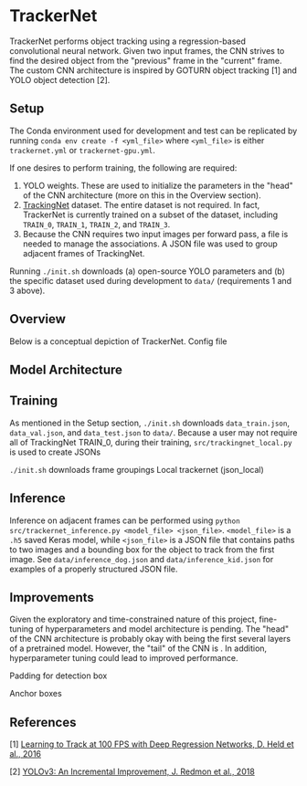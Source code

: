 # TrackerNet
TrackerNet performs object tracking using a regression-based convolutional neural network. Given two input frames, the CNN strives to find the desired object from the "previous" frame in the "current" frame. The custom CNN architecture is inspired by GOTURN object tracking [1] and YOLO object detection [2].


## Setup
The Conda environment used for development and test can be replicated by running `conda env create -f <yml_file>` where `<yml_file>` is either `trackernet.yml` or `trackernet-gpu.yml`.

If one desires to perform training, the following are required:

1. YOLO weights. These are used to initialize the parameters in the "head" of the CNN architecture (more on this in the Overview section).
2. [TrackingNet](https://github.com/SilvioGiancola/TrackingNet-devkit) dataset. The entire dataset is not required. In fact, TrackerNet is currently trained on a subset of the dataset, including `TRAIN_0`, `TRAIN_1`, `TRAIN_2`, and `TRAIN_3`.
3. Because the CNN requires two input images per forward pass, a file is needed to manage the associations. A JSON file was used to group adjacent frames of TrackingNet.

Running `./init.sh` downloads (a) open-source YOLO parameters and (b) the specific dataset used during development to `data/` (requirements 1 and 3 above).

## Overview
Below is a conceptual depiction of TrackerNet.
Config file


## Model Architecture



## Training
As mentioned in the Setup section, `./init.sh` downloads `data_train.json`, `data_val.json`, and `data_test.json` to `data/`. Because a user may not require all of TrackingNet TRAIN_0, during their training, `src/trackingnet_local.py` is used to create JSONs

`./init.sh` downloads frame groupings
Local trackernet (json_local)


## Inference
Inference on adjacent frames can be performed using `python src/trackernet_inference.py <model_file> <json_file>`. `<model_file>` is a `.h5` saved Keras model, while `<json_file>` is a JSON file that contains paths to two images and a bounding box for the object to track from the first image. See `data/inference_dog.json` and `data/inference_kid.json` for examples of a properly structured JSON file.

## Improvements
Given the exploratory and time-constrained nature of this project, fine-tuning of hyperparameters and model architecture is pending. The "head" of the CNN architecture is probably okay with being the first several layers of a pretrained model. However, the "tail" of the CNN is . In addition, hyperparameter tuning could lead to improved performance.

Padding for detection box

Anchor boxes

## References
[1] [Learning to Track at 100 FPS with Deep Regression Networks, D. Held et al., 2016](https://arxiv.org/pdf/1604.01802.pdf)

[2] [YOLOv3: An Incremental Improvement, J. Redmon et al., 2018](https://arxiv.org/pdf/1804.02767.pdf)

